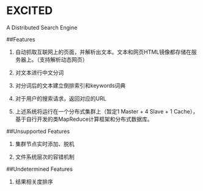 # EXCITED

A Distributed Search Engine

##Features

1. 自动抓取互联网上的页面，并解析出文本。文本和网页HTML镜像都存储在服务器上。（支持解析动态网页）

2. 对文本进行中文分词

3. 对分词后的文本建立倒排索引和keywords词典

4. 对于用户的搜索请求，返回对应的URL

5. 上述系统将运行在一个分布式集群上（暂定1 Master + 4 Slave + 1 Cache），基于自行开发的类MapReduce计算框架和分布式数据库。

##Unsupported Features

1. 集群节点实时添加、脱机

2. 文件系统层次的容错机制

##Undetermined Features

1. 结果相关度排序
